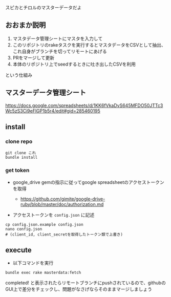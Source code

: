 スピカとチロルのマスターデータだよ

## おおまか説明

1. マスタデータ管理シートにマスタを入力して
2. このリポジトリのrakeタスクを実行するとマスタデータをCSVとして抽出、これ自身がブランチを切ってリモートにあげる
3. PRをマージして更新
4. 本体のリポジトリ上でseedするときに吐き出したCSVを利用

という仕組み

## マスターデータ管理シート

https://docs.google.com/spreadsheets/d/1KK6fVkaDvS645MFDO50JTTc3Wc5zS3Ci9eFlGP1b5r4/edit#gid=285460195

## install

### clone repo

```shell
git clone これ
bundle install
```

### get token

* google_drive gemの指示に従ってgoogle spreadsheetのアクセストークンを取得
  * https://github.com/gimite/google-drive-ruby/blob/master/doc/authorization.md

* アクセストークンを `config.json` に記述

```shell
cp config.json.example config.json
nano config.json
# (client_id, client_secretを取得したトークン類で上書き)
```

## execute

* 以下コマンドを実行

```shell
bundle exec rake masterdata:fetch
```

completed! と表示されたらリモートブランチにpushされているので、githubのGUI上で差分をチェックし、問題がなさげならそのままマージしましょう
